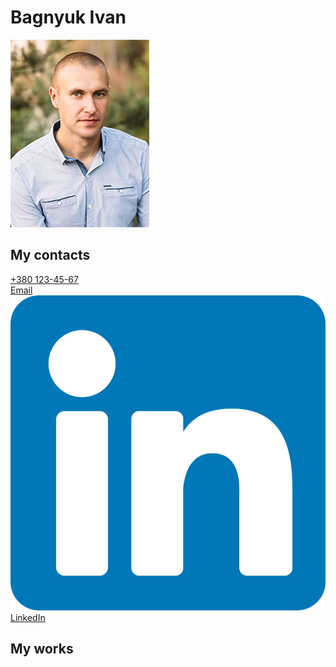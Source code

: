 <html lang="ua">
<head>
    <meta charset="UTF-8">
    <meta http-equiv="X-UA-Compatible" content="IE=edge">
    <meta name="viewport" content="width=device-width, initial-scale=1.0">
    <title>Document</title>
</head>
<body>
    <h1>Bagnyuk Ivan</h1>
    <img src="/img/profile.jpg" alt="profile" style="width300">
    <h2>My contacts</h2>
        <ul style="list-style: none; padding-left: 0">
            <li><a href="tel:+3801234567">+380 123-45-67</a></li>
            <li><a href="mailto:bink@email.ua">Email</a></li>
            <img src="/icons/linkedin.svg" alt="linkedin icon" width15 height15>
            <li><a href="https://www.linkedin.com/in/bink-one-356848104/" target="_blank">LinkedIn</a></li>
        </ul>
    <h2>My works</h2>
</body>
</html>
